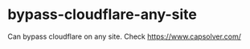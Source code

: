 # bypass-cloudflare-any-site
Can bypass cloudflare on any site. Check https://www.capsolver.com/ 











                                                                   